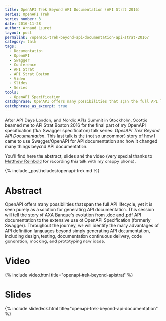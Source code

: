 ```yaml
---
title: OpenAPI Trek Beyond API Documentation (API Strat 2016)
series: OpenAPI Trek
series_number: 3
date: 2016-11-28
author: Arnaud Lauret
layout: post
permalink: /openapi-trek-beyond-api-documentation-api-strat-2016/
category: talk
tags:
  - Documentation
  - OpenAPI
  - Swagger
  - Conference
  - API Strat
  - API Strat Boston
  - Video
  - Slides
  - Series
tools:
  - OpenAPI Specification
catchphrase: OpenAPI offers many possibilities that span the full API lifecycle, yet it is seen purely as a solution for generating API documentation. This session will tell the story of AXA Banque's evolution from .doc and .pdf API documentation to the extensive use of OpenAPI Specification (formerly Swagger). Throughout the journey, we will identify the many advantages of API definition languages beyond simply generating API documentation, including design, testing, documentation continuous delivery, code generation, mocking, and prototyping new ideas.
catchphrase_as_excerpt: true
---
```

After API Days London, and Nordic APIs Summit in Stockholm, Scottie beamed me to API Strat Boston 2016 for the final part of my OpenAPI specification (fka. Swagger specification) talk series: *OpenAPI Trek Beyond API Documentation*. This last talk is the (not so uncommon) story of how I came to use Swagger/OpenAPI for API documentation and how it changed many things beyond API documentation.

You'll find here the abstract, slides and the video (very special thanks to [Matthew Reinbold](https://twitter.com/libel_vox) for recording this talk with my crappy phone).

{% include _postincludes/openapi-trek.md %}

# Abstract

OpenAPI offers many possibilities that span the full API lifecycle, yet it is seen purely as a solution for generating API documentation. This session will tell the story of AXA Banque's evolution from .doc and .pdf API documentation to the extensive use of OpenAPI Specification (formerly Swagger). Throughout the journey, we will identify the many advantages of API definition languages beyond simply generating API documentation, including design, testing, documentation continuous delivery, code generation, mocking, and prototyping new ideas.

# Video

{% include video.html title="openapi-trek-beyond-apistrat" %}

# Slides

{% include slidedeck.html title="openapi-trek-beyond-api-documentation" %}
